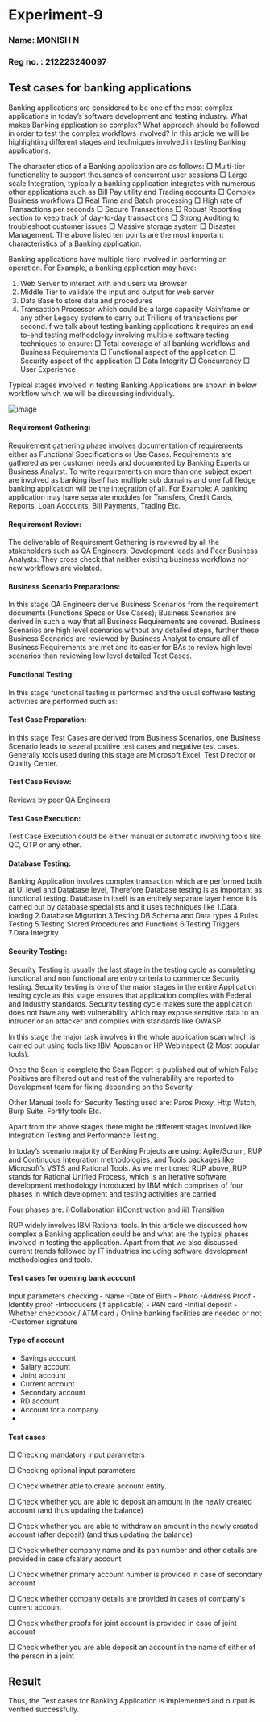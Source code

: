 # Experiment-9

### Name: MONISH N
### Reg no. : 212223240097

## Test cases for banking applications 
Banking applications are considered to be one of the most complex applications in today’s software development and testing industry. What makes Banking application so complex? What approach should be followed in order to test the complex workflows involved? In this article we will be highlighting different stages and techniques involved in testing Banking applications.

The characteristics of a Banking application are as follows: 
□ Multi-tier functionality to support thousands of concurrent user sessions
□ Large scale Integration, typically a banking application integrates with numerous other applications such as Bill Pay utility and Trading accounts 
□ Complex Business workflows 
□ Real Time and Batch processing 
□ High rate of Transactions per seconds 
□ Secure Transactions 
□ Robust Reporting section to keep track of day-to-day transactions 
□ Strong Auditing to troubleshoot customer issues 
□ Massive storage system 
□ Disaster Management. 
The above listed ten points are the most important characteristics of a Banking application. 

Banking applications have multiple tiers involved in performing an operation. For Example, a banking application may have: 
1. Web Server to interact with end users via Browser 
2. Middle Tier to validate the input and output for web server 
3. Data Base to store data and procedures 
4. Transaction Processor which could be a large capacity Mainframe or any other Legacy system to carry out Trillions of transactions per second.If we talk about testing banking applications it requires an end-to-end testing methodology involving multiple software testing techniques to ensure: 
□ Total coverage of all banking workflows and Business Requirements 
□ Functional aspect of the application 
□ Security aspect of the application 
□ Data Integrity 
□ Concurrency 
□ User Experience

Typical stages involved in testing Banking Applications are shown in below workflow which we will be discussing individually.

![image](https://github.com/user-attachments/assets/c5702d25-2769-4e29-8931-4e40c2b57d89)

#### Requirement Gathering:
Requirement gathering phase involves documentation of requirements either as Functional Specifications or Use Cases. Requirements are gathered as per customer needs and documented by Banking Experts or Business Analyst. To write requirements on more than one subject expert are involved as banking itself has multiple sub domains and one full fledge banking application will be the integration of all.
For Example: A banking application may have separate modules for Transfers, Credit Cards, Reports, Loan Accounts, Bill Payments, Trading Etc. 

#### Requirement Review: 
The deliverable of Requirement Gathering is reviewed by all the stakeholders such as QA Engineers, Development leads and Peer Business Analysts. They cross check that neither existing business workflows nor new workflows are violated.

#### Business Scenario Preparations: 
In this stage QA Engineers derive Business Scenarios from the requirement documents (Functions Specs or Use Cases); Business Scenarios are derived in such a way that all Business Requirements are covered. Business Scenarios are high level scenarios without any detailed steps, further these Business Scenarios are reviewed by Business Analyst to ensure all of Business Requirements are met and its easier for BAs to review high level scenarios than reviewing low level detailed Test Cases. 

#### Functional Testing:
In this stage functional testing is performed and the usual software testing activities are 
performed such as:
#### Test Case Preparation: 
In this stage Test Cases are derived from Business Scenarios, one Business Scenario leads to several positive test cases and negative test cases. Generally tools used during this stage are Microsoft Excel, Test Director or Quality Center. 
#### Test Case Review: 
Reviews by peer QA Engineers 
#### Test Case Execution: 
Test Case Execution could be either manual or automatic involving tools like QC, QTP or any other. 

#### Database Testing:
Banking Application involves complex transaction which are performed both at UI level and Database level, Therefore Database testing is as important as functional testing. Database in itself is an entirely separate layer hence it is carried out by database specialists and it uses techniques like
1.Data loading 
2.Database Migration 
3.Testing DB Schema and Data types 
4.Rules Testing 
5.Testing Stored Procedures and Functions 
6.Testing Triggers  
7.Data Integrity 

#### Security Testing:
Security Testing is usually the last stage in the testing cycle as completing functional and non functional are entry criteria to commence Security testing. Security testing is one of the major stages in the entire Application testing cycle as this stage ensures that application complies with Federal and Industry standards. Security testing cycle makes sure the application does not have any web vulnerability which may expose sensitive data to an intruder or an attacker and complies with standards like OWASP.

In this stage the major task involves in the whole application scan which is carried out using tools like IBM Appscan or HP WebInspect (2 Most popular tools). 

Once the Scan is complete the Scan Report is published out of which False Positives are filtered out and rest of the vulnerability are reported to Development team for fixing depending on the Severity. 

Other Manual tools for Security Testing used are: Paros Proxy, Http Watch, Burp Suite, Fortify tools Etc. 

Apart from the above stages there might be different stages involved like Integration Testing and Performance Testing. 

In today’s scenario majority of Banking Projects are using: Agile/Scrum, RUP and Continuous Integration methodologies, and Tools packages like Microsoft’s VSTS and Rational Tools. As we mentioned RUP above, RUP stands for Rational Unified Process, which is an iterative software development methodology introduced by IBM which comprises of four phases in which development and testing activities are carried 

Four phases are: 
i)Collaboration 
ii)Construction and 
iii) Transition 

RUP widely involves IBM Rational tools. 
In this article we discussed how complex a Banking application could be and what are the typical phases involved in testing the application. Apart from that we also discussed current trends followed by IT industries including software development methodologies and tools. 

#### Test cases for opening bank account 
Input parameters checking - Name -Date of Birth - Photo -Address Proof -Identity proof -Introducers (if applicable) - PAN card -Initial deposit -Whether checkbook / ATM card / Online banking facilities are needed or not -Customer signature 

#### Type of account 
- Savings account
- Salary account
- Joint account
- Current account
- Secondary account
- RD account
- Account for a company
- 
#### Test cases 
□ Checking mandatory input parameters

□ Checking optional input parameters 

□ Check whether able to create account entity.

□ Check whether you are able to deposit an amount in the newly created account (and thus updating the balance) 

□ Check whether you are able to withdraw an amount in the newly created account (after deposit) (and thus updating the balance) 

□ Check whether company name and its pan number and other details are provided in case ofsalary account 

□ Check whether primary account number is provided in case of secondary account 

□ Check whether company details are provided in cases of company's current account 

□ Check whether proofs for joint account is provided in case of joint account 

□ Check whether you are able deposit an account in the name of either of the person in a joint

## Result
Thus, the Test cases for Banking Application is implemented and output is verified successfully.
